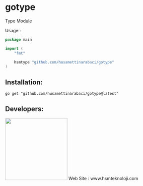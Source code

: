 # gotype

Type Module

Usage :

```go
package main

import (
	"fmt"

	hsmtype "github.com/husamettinarabaci/gotype"
)
```

## Installation:

```shell
go get "github.com/husamettinarabaci/gotype@latest"
```

## Developers:
<img src="https://github.com/HsmTeknoloji/companyfiles/blob/master/hsmtek-logo.png?raw=true" width="200"/>
Web Site        : www.hsmteknoloji.com <br />